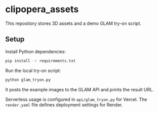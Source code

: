 # clipopera_assets

This repository stores 3D assets and a demo GLAM try-on script.

## Setup

Install Python dependencies:

```bash
pip install -r requirements.txt
```

Run the local try-on script:

```bash
python glam_tryon.py
```

It posts the example images to the GLAM API and prints the result URL.

Serverless usage is configured in `api/glam_tryon.py` for Vercel. The `render.yaml` file defines deployment settings for Render.
